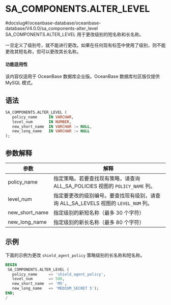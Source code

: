 SA_COMPONENTS.ALTER_LEVEL 
==============================================
#docslug#/oceanbase-database/oceanbase-database/V4.0.0/sa_components-alter_level
SA_COMPONENTS.ALTER_LEVEL 用于更改级别的短名称和长名称。

一旦定义了级别号，就不能进行更改。如果在任何现有标签中使用了级别，则不能更改其短名称，但可以更改其长名称。

  <main id="notice" >
    <h4>功能适用性</h4>
    <p>该内容仅适用于 OceanBase 数据库企业版。OceanBase 数据库社区版仅提供 MySQL 模式。</p>
  </main>

语法 
-----------

```sql
SA_COMPONENTS.ALTER_LEVEL (
   policy_name     IN VARCHAR,
   level_num       IN NUMBER,
   new_short_name  IN VARCHAR := NULL,
   new_long_name   IN VARCHAR := NULL
);
```



参数解释 
-------------



|     **参数**     |                         **解释**                          |
|----------------|---------------------------------------------------------|
| policy_name    | 指定策略。若要查找现有策略，请查询 ALL_SA_POLICIES 视图的 `POLICY_NAME` 列。  |
| level_num      | 指定要更改的级别编号。要查找现有级别，请查询 ALL_SA_LEVELS 视图的 `LEVEL_NUM` 列。 |
| new_short_name | 指定级别的新短名称（最多 30 个字符）                                    |
| new_long_name  | 指定级别的新长名称（最多 80 个字符）                                    |



示例 
-----------

下面的示例为更改 `shield_agent_policy` 策略级别的长名称和短名称。

```sql
BEGIN
 SA_COMPONENTS.ALTER_LEVEL (
   policy_name     => 'shield_agent_policy',
   level_num       => 500,
   new_short_name  => 'M5',
   new_long_name   => 'MEDIUM_SECRET 5');
END;
/
```


